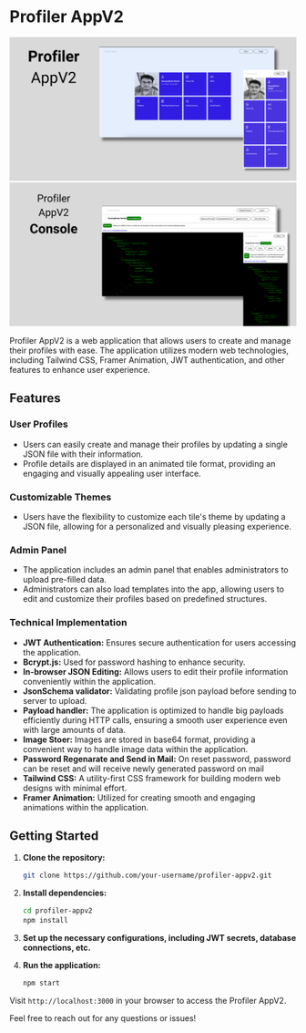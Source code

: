 # Profiler AppV2

<div style="display: flex;  flex-direction: row">
    <div style="display: flex; flex: 3; flex-direction: column">
        <div style="flex: 1;">
            <img src="./banner/1.png" alt="DSA-Tracker">
        </div>
        <div style="flex: 1;">
            <img src="./banner/2.png" alt="DSA-Tracker">
        </div>
    </div>
</div>

Profiler AppV2 is a web application that allows users to create and manage their profiles with ease. The application utilizes modern web technologies, including Tailwind CSS, Framer Animation, JWT authentication, and other features to enhance user experience.

## Features

### User Profiles

- Users can easily create and manage their profiles by updating a single JSON file with their information.
- Profile details are displayed in an animated tile format, providing an engaging and visually appealing user interface.

### Customizable Themes

- Users have the flexibility to customize each tile's theme by updating a JSON file, allowing for a personalized and visually pleasing experience.

### Admin Panel

- The application includes an admin panel that enables administrators to upload pre-filled data.
- Administrators can also load templates into the app, allowing users to edit and customize their profiles based on predefined structures.

### Technical Implementation

- **JWT Authentication:** Ensures secure authentication for users accessing the application.
- **Bcrypt.js:** Used for password hashing to enhance security.
- **In-browser JSON Editing:** Allows users to edit their profile information conveniently within the application.
- **JsonSchema validator:** Validating profile json payload before sending to server to upload.
- **Payload handler:** The application is optimized to handle big payloads efficiently during HTTP calls, ensuring a smooth user experience even with large amounts of data.
- **Image Stoer:** Images are stored in base64 format, providing a convenient way to handle image data within the application.
- **Password Regenarate and Send in Mail:** On reset password, password can be reset and will receive newly generated password on mail
- **Tailwind CSS:** A utility-first CSS framework for building modern web designs with minimal effort.
- **Framer Animation:** Utilized for creating smooth and engaging animations within the application.

## Getting Started

1. **Clone the repository:**

   ```bash
   git clone https://github.com/your-username/profiler-appv2.git
   ```

2. **Install dependencies:**

   ```bash
   cd profiler-appv2
   npm install
   ```

3. **Set up the necessary configurations, including JWT secrets, database connections, etc.**

4. **Run the application:**

   ```bash
   npm start
   ```

Visit `http://localhost:3000` in your browser to access the Profiler AppV2.

Feel free to reach out for any questions or issues!
